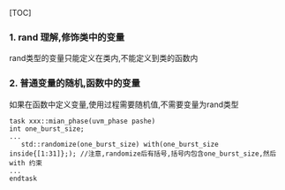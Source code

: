 [TOC]
### 1. rand 理解,修饰类中的变量
rand类型的变量只能定义在类内,不能定义到类的函数内

### 2. 普通变量的随机,函数中的变量
如果在函数中定义变量,使用过程需要随机值,不需要变量为rand类型
~~~
task xxx::mian_phase(uvm_phase pashe) 
int one_burst_size;
...
   std::randomize(one_burst_size) with(one_burst_size inside{[1:31]};); //注意,randomize后有括号,括号内包含one_burst_size,然后with 约束
...
endtask
~~~
